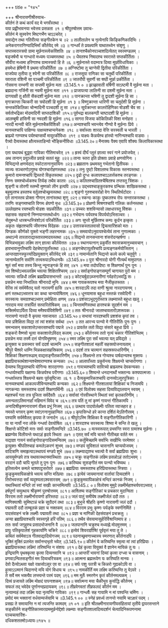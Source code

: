 +++
title = "१४५"

+++
श्रीनारायणीश्रीरुवाच-  
कीर्तनं ते कथं कार्यं वद मे भगवँस्तथा ।  
यया प्रह्वीभावनया भवेत्तव प्रसन्नता ॥१ ॥
श्रीपुरुषोत्तम उवाच-  
कीर्तनं मे सुस्वरेण मिष्टगर्भेण चाऽऽचरेत् ।  
सवाद्येन तथा गतिरीत्या सङ्गीतकेन च ॥२ ॥
तालीतालेन च नृत्येनापि किङ्किणिकादिभिः ।  
अनेकरागरागिण्यादिभिर्मां कीर्तयेद् रमे ॥३ ॥
गान्धर्वं ते प्रवक्ष्यामि याथातथ्येन संशृणु ।  
सप्तस्वरास्त्रयो ग्रामा मूर्छनास्त्वेकविंशतिः ॥४ ॥
तानाश्चैकोनपञ्चाशदित्येतत् स्वरमण्डलम् ।  
षड्जर्षभौ च गान्धारो मध्यमः पञ्चमस्तथा ॥५ ॥
धैवतश्च निषादश्च स्वरास्ते सप्तकीर्तिताः ।  
सौवीरा मध्यमा हरिणाश्च ग्रामास्त्रयो हि ते ॥६ ॥
मूर्छनास्ते वदाम्यत्र दिव्या मूर्छाविधायिकाः ।  
हयमेधा ह्रेषिणी वै प्रथमा परिकीर्तिता ॥७ ॥
अग्निष्टोमा तु चाग्नेयी द्वितीया परिकीर्तिता ।  
वाजपेया तृतीया तु श्येनी सा परिकीर्तिता ॥८ ॥
राजसूया राणिका सा चतुर्थी परिकीर्तिता ।  
यवराता वंशिनी सा पञ्चमी परिकीर्तिता ॥९ ॥
जातरौपी सुवर्णी सा षष्ठी मूर्छा प्रकीर्तिता ।  
गोसवना राम्भणी सा सप्तमी मूर्छना मता ॥3.145.१ ० ॥
झञ्झावाती वर्षिणी साऽष्टमी वै मूर्छना मता ।  
ब्रह्मदाना गर्जिनी सा नवमी मूर्छना मता ॥११ ॥
प्राजापत्या लालिनी सा दशमी मूर्छना मता ।  
दागयाक्षी तु क्षौती सैकदशी मूर्छना मता ॥१२ ॥
पानक्रान्ता भषिणी तु द्वादशी मूर्छना हि सा ।  
मृगाक्रान्ता चित्करी सा त्रयोदशी हि मूर्छना ॥१ ३ ॥
विष्णुक्रान्ता धारिणी सा चतुर्दशी हि मूर्छना ।  
सन्तकोकिलिका चोन्मादिनी पञ्चदशी तु सा ॥१४॥
सूर्यक्रान्ता कालरोहिणिका षोडशी चैव सा ।  
सर्वतोभद्रिका मोदमादिनी साप्तदाशिकी ॥१५॥
पूर्वभद्रा बालकण्ठी चाष्टादशी हि मूर्छना ।  
आलम्बुषी हांसिनी सा नवदशी हि मूर्छना ॥१६॥
सागरा विजया कोकिलिकी विशा मनोहरा ।  
नारदी मानवी चेति मूर्छनाश्चैकविंशिकी ॥१७॥
अन्याश्चापि भवन्त्येव गौण्यो वै मूर्छनाः प्रिये ।  
मानव्यश्चापि पाक्षिण्यः पाक्षव्यश्चाप्यनेकशः ॥१८ ॥
सर्वास्ताः शारदा वेत्ति सरस्वती च भारती ।  
ब्राह्म्यो गाण्यश्च पर्यश्चाप्सर्यो मायूरकीविधाः ॥१९ ॥
याक्ष्यः कैन्नर्यश्च हांस्यो नागिन्यश्चापि वाडवाः ।  
पैत्र्यो दैव्यस्तथा क्षौत्यस्ताडिन्यो भौङ्किनीविधाः ॥3.145.२०॥
मैनाक्यः पैक्य एवापि शौक्यः किलायिकास्तथा ।  
एता यथायथं बुद्ध्वा गायिका गीतिमाचरेत् ॥१ ॥
ह्रस्वं दीर्घं प्लुतं ज्ञात्वा स्वरं गाने प्रयोजयेत् ।  
अथ तानान् प्रयुञ्जीत प्रवाहे सततं मुहुः ॥२२॥
तानाः स्तरा इति प्रोक्ताः प्रवाहे क्षणयोगिनः ।  
विभिद्यन्ते क्षणभेदात् स्फोटतानानुयायिनः ॥२३॥
ब्रह्मतानः प्रथमस्तु गर्भतानो द्वितीयकः ।  
व्यज्यः सञ्चरणोऽणुश्च योगश्चारोहणस्तथा ॥२४॥
तनुः पुष्टो विशालश्च विकासः स्तनपस्तथा ।  
कुमारो वामनश्चापि द्विस्तरो विकृतस्तथा ॥२५॥
दृढो दुग्धः कलापश्चाऽऽवर्त्तकश्च तरङ्गकः ।  
निम्नः समश्चोर्ध्वकश्च तिर्यक् तथैव कातरः ॥२६॥
कलितश्चाग्रितश्चैषितश्च तप्तस्तु त्रिंशकः ।  
शृङ्गी च तोरणी स्तम्भी मुष्णको लीन इत्यपि ॥२७॥
उद्भवश्चाङ्कुरकश्च ग्रन्थिकः शाखिकस्तथा ।  
बहुमूलश्च हस्तश्च वर्तुलश्चोच्छ्रयस्तथा ॥२८॥
शृङ्गो गुरुश्चावरोहो वेगः स्थितिर्घटोदरः ।  
एते तानास्तव प्रोक्ता गौणान् तानांस्तथा शृणु ॥२९॥
स्कन्दः काकुः पुष्कलश्च रोपः सन्तारकस्तथा ।  
तरणिः सङ्गमश्चाति विगमः क्षेपणो मृधः ॥3.145.३०॥
प्रोक्षणो मिश्रणश्चापि गलिकः कर्तनस्तथा ।  
उल्लेखश्च रयश्चापि षोडशः सप्रकीर्तितः ॥३१॥
उच्चरः शशविन्यासो लक्षधारस्तु विंशकः ।  
सहासवः सहयानो निम्नयानस्तथोर्ध्वगः ॥३२॥
गर्भयानः पर्ययश्च विपर्ययोऽभिसञ्चरः ।  
सेतुबन्धो धारबन्धस्त्रिंशोऽयं परिकीर्तितः ॥३३॥
अगः सुप्तो मूर्छितश्च कम्पः कूर्दन इत्कृतः ।  
अकृतः संहृतश्चापि जीवनश्च विदेहकः ॥३४॥
उत्तारकस्तालवासो द्विचत्वारिंशको मतः ।  
पिण्डकः कीर्णको युक्तो भङ्गी लहरनामकः ॥३५॥
समवायोऽनुवायश्चेत्येवं ताना गुणात्मकाः ।  
अथाऽन्ये तारताराद्यास्तारतमादयस्तथा ॥३६॥
विद्यन्ते तानसन्ताना शंसरोदनहर्षणा ।  
विभिन्नभावुका लक्ष्मि तान् ज्ञात्वा कीर्तयेत्ततः ॥३७॥
स्थानयत्नान् प्रकुर्वीत श्वासक्रमानुच्चावचान् ।  
हावभावानुगाँश्चापि देहचेष्टायुताँस्तथा ॥३८॥
अङ्गचेष्टायुताँश्चापि प्रत्यङ्गकर्मयोजितान् ।  
आन्तरज्ञानस्फुर्त्त्यादिप्रयुक्तान् कीर्तयेद् रमे ॥३९॥
नामान्येतानि भिद्यन्ते कल्पे कल्पे चतुर्युगे ।  
जानाम्येतानि सर्वाणि तत्त्वरूपाऽभिधानकैः ॥3.145.४०॥
पुरा श्रीनारदो योगी गीत्यर्थं मामुपागतः ।  
श्रुतं सर्वं मया तस्य किन्तु न्यूनाङ्गकं हि तत् ॥४१ ॥
मया तदोपदिष्टः स शिक्षणार्थं पुनः पुनः ।  
तव शिष्योऽभवल्लक्ष्मि भवत्या शिक्षितश्चिरम् ॥४२॥
सर्वाङ्गोपाङ्गसम्पूर्णं चागायत पुरो मम ।  
भवत्याः सन्निधौ लक्ष्मि ब्रह्मप्रियासभान्तरे ॥४३॥
कोट्यर्बुदाऽब्जनारीणां गर्वहरोऽभवद्धि सः ।  
प्रसन्नेन मया निभालितः श्रीनारदो मुनिः ॥४४॥
मम गायकरूपश्च मया नैजीकृतस्ततः ।  
वेत्सि त्वं सर्वमेवैतद् यतो नारायणी ह्यसि ॥४५॥
शारदाऽपि तदा वाणी श्रुत्वा नारदगायनम् ।  
क्षणं स्तब्धाऽभवत्तत्र का कथा चान्ययोषिताम् ॥४६॥
धूनयामास बहुधा मस्तकं रसवेदिनी ।  
सरस्वत्यः समग्राश्चाऽभवन् प्रमोहिताः क्षणम् ॥४७॥
प्रशंसाऽभूद्गुरोस्तत्र लक्ष्म्यास्ते बहुधा खलु ।  
नारदाय मया तत्रार्पितं सत्पारितोषिकम् ॥४८॥
चिन्तामणिस्तथा हारश्चक्रं सुदर्शनं मम ।  
शक्तिर्मयाऽर्पिता दिव्या ममैश्वर्यविशेषिणी ॥४९॥
ततः श्रीनारदो जातश्चावतारोंऽशरूपकः ।  
नारायणो नारदो वै कृपया नावजायत ॥3.145.५०॥
सभायां नारदश्चापि प्रशशंस कृपां तव ।  
यया प्रशिक्षिता विद्या तां त्वां शशंस सर्वथा ॥५१ ॥
तत आरभ्य पत्न्यो मे गीतिरीतिः पुनः पुनः ।  
समभ्यसन् सकाशात्तेऽप्सरसश्चापि पद्मजे ॥५२॥
प्रावर्तत ततो विद्या संसारे बहुधा प्रिये ।  
शङ्करो वैष्णवो भूत्वा सकाशात्तेऽविदत् कलाम् ॥५३॥
कीर्तनस्य ततो नृत्यं चकार गीतिशोभितम् ।  
प्रसन्नेन मया तस्मै दत्तं योगविभूषणम् ॥५४॥
स्मर लक्ष्मि पुरा सर्वं भवत्या यत् प्रविद्यते ।  
इत्युक्ता च प्रसस्मार सर्वं ददर्श चात्मनि ॥५५॥
सङ्गीतशालां महतीं सहस्रयोजनायताम् ।  
श्रीपुरे चैश्वरे धाम्नि भिन्नकक्षासहस्रिकाम् ॥५६॥
ददर्श तत्र चात्मानं सहस्ररूपधारिणीम् ।  
शिक्षिकां शिक्षणारूढाम् वाद्यसङ्गीतकारिणीम् ॥५७॥
शिक्ष्यन्ते तत्र गोप्यश्च पार्षदान्यश्च मुक्तयः ।  
ब्रह्मप्रियास्तथेशान्यश्चेश्वराण्यश्च कन्यकाः ॥५८॥
आलापाँस्ताः प्रकुर्वन्त्यः शिक्ष्यन्ते चाप्सरोगणाः ।  
देव्यश्च सिद्धयश्चापि योगिन्यः शारदागणाः ॥५९॥
गायत्र्यश्चापि सावित्र्यो ब्राह्म्यश्च देवकन्यकाः ।  
गन्धर्व्यश्चापि यक्षाण्यः किन्नर्यश्च परीगणाः ॥3.145.६०॥
शिष्यन्ते धनदानार्थो भक्तान्यः कश्यपात्मजाः ।  
गन्धर्वास्तत्र शिक्ष्यन्ते बहवः पूर्वसृष्टिजाः ॥६ १ ॥
दैत्यकुमारिकाश्चापि दानव्योऽसुरपुत्रिकाः ।  
मानव्यश्चार्ष्य आकल्पजीविन्यश्चापि कन्यकाः ॥६२॥
शिक्ष्यन्ते गीतशालायां शिक्षिकां च निजामपि ।  
नागकन्याः समस्ताश्च ददर्श शिक्षणार्थिनीः ॥६३ ॥
एवं विलोक्य सहसा दिव्यविद्यालयान् स्वयम् ।  
महाश्चर्यं गता तत्र पूजिता सर्वदैवतैः ॥६४॥
सर्वासां गोरवीस्थाने स्थितां स्वां कृतकारिणीम् ।  
अमन्यताऽतिमानार्हां महिमानं विवेद च ॥६५॥
तत्र पतिं तु मां कृष्णं गायन्तं गीतिकामपि ।  
अनादिश्रीकृष्णनारायणं वीक्ष्य प्रभुं निजम् ॥६६॥
उत्थाय पादयोर्लक्ष्मीः पतिता व्याजहार ह ।  
नमस्ते भगवन् कृष्ण स्वांऽगनानुग्रहान्वित ॥६७॥
कृपासिन्धो हरे कान्त दर्शितं मेऽतिगौरवम् ।  
पश्यामि सर्वमेवैतत् कृपया ते जनार्दन ॥६८॥
श्रीपुरेऽस्मि शिक्षिका वै सङ्गीतगीतिकारिणी ।  
या या नार्यो नरा लोके गन्धर्वा देवयोषितः ॥६९॥
शारदाश्च सरस्वत्यः शिष्या मे सन्ति ते खलु ।  
शिक्षन्ते कोटिशो मत्तः सर्वाः सङ्गीतमन्दिरे ॥3.145.७० ॥
मत्स्वरूपात् प्रभवन्ति स्वरा ग्रामाश्च मूर्छनाः ।  
ब्रह्मण्येव विलीयन्ते यथाऽहं हृदये स्थिता ॥७१ ॥
एतत् सर्वं मयि चास्ते गीतीच्छा वर्तते मम ।  
यद्याज्ञा गायनं सर्वाङ्गोपाङ्गादिसमन्वितम् ॥७२॥
कर्तुमिच्छामि सर्वाभिः सखीभिः परमेश्वर ।  
इत्युक्तः श्रीपतिश्चाहं कमलेऽकरणं शुभम् ॥७३॥
मण्डपं सुविशालं चासनानि चाप्ययोजयम् ।  
वादित्राणि समाहृत्याऽस्थापयं मण्डपे शुभे ॥७४॥
लक्ष्म्याद्याश्च भवत्यो वै सर्वा ब्रह्मप्रियाः शुभाः ।  
आययुर्मण्डपे तत्र यथावत्स्थानमास्थिताः ॥७५॥
चक्रुः सङ्गीतकं लक्ष्मि प्रसन्नोऽहं ततोऽभवम् ।  
वरदानं ददौ चापि भूतले तु पुनः पुनः ॥७६॥
करिष्यथ सुसङ्गीतं मम पत्न्यो भविष्यथ ।  
इतिसत्येन कमले चाश्वपट्टसरोवरे ॥७७॥
ब्रह्मप्रियाः समस्ताश्च हरिप्रियास्तथा स्त्रियाः ।  
कुङ्कुमवापिकाक्षेत्रे भवत्य सन्ति मत्प्रियाः ॥७८॥
इत्येवं जायमानायां वार्तायां दिव्यदर्शने ।  
तिरोभवत्तदा सर्वं व्यदृश्यताऽश्वसारसम् ॥७९॥
कुङ्कुमवापिकाक्षेत्रं मन्दिरं कानकं निजम् ।  
यथास्थितां मन्दिरे तां स्वां सखीः कान्तमित्यपि ॥3.145.८ ०॥
विलोक्य मुमुदे लक्ष्मीर्महाश्चर्यपराऽभवत् ।  
हर्षपूर्णा समुत्थाय श्रीकृष्णं पुरुषोत्तमम् ॥८१॥
आश्लिष्य सङ्गीतिकां च प्रचकार मुदान्विता ।  
विरराम ततो लक्ष्मीर्नारायणो हरिस्तदा ॥८२॥
जलं पातुं समीयेष लक्ष्मीर्जलं ददौ ततः ।  
माणिक्याश्रीः सुमिष्टान्नं चक्रे सूपौदनं तथा ॥८३॥
बुभुजे श्रीहरिः कृष्णो नारायणी जलं ददौ ।  
पद्मावती ददौ ताम्बूलकं प्रज्ञा च नक्तकम् ॥८४॥
विरराम प्रभुः कृष्णः पर्यङ्के स्वर्णनिर्मिते ।  
पादसंवाहनं चक्रे लक्ष्मीः पद्मावती तथा ॥८५॥
प्रज्ञा च माणिकी देहसंवाहनं प्रचक्रतुः ।  
अन्या ब्रह्मप्रियाश्चापि स्वस्वगृहे हरिं पतिम् ॥८६॥
तथैव सेवयामासुर्हरिर्विश्रान्तिमाप ह ।  
ततः सर्वा जगृहुश्च प्रसादभोजनानि वै ॥८७॥
जलपानानि चक्रुश्च मध्याह्ने मोदमुत्तमम् ।  
प्रापुः पतिकृपालेशं गृहकार्याणि चक्रिरे ॥८८॥
इत्येवं शिवराज्ञीश्रि! पूर्ववृत्तं मया तु ते ।  
कथितं सर्वमेवाऽत्र गीतवाद्यादियोगजम् ॥८९॥
पठनाच्छ्रवणाच्चास्य स्मरणात् कीर्तनादपि ।  
भुक्तिं मुक्तिं प्रलभेत सर्वानन्दभृतो भवेत् ॥3.145.९०॥
कीर्तनं ये करिष्यन्ति स्मृत्वा मां त्वां हरिप्रियाः ।  
ब्रह्मप्रियास्तथा लक्ष्मि! तरिष्यन्ति न संशयः ॥९१॥
देहं कृत्वा वियुक्तं वै ज्ञानेन मायिकं तु यः ।  
इन्द्रियाणि पृथक्कृत्वा कृत्वा दिव्यनवानि च ॥९२॥
आन्तरीं भावनां दिव्यां कृत्वा दग्ध्वा च वासनाम् ।  
प्रणवाऽन्वितसङ्गीतं मम दिव्यचरित्रकम् ॥९३॥
आत्मना ब्रह्मरूपेण यः करिष्यति मानवः ।  
देवो दैत्योऽथवा यक्षो राक्षसोऽसुर एव वा ॥९४॥
सर्पः पशुः पतत्री च किन्नरो गुह्यकोऽपि वा ।  
हुत्वाऽऽत्मानं चिदानन्दे मयि योगं विधाय च ॥९५॥
नामकीर्तिं मम लक्ष्मि करिष्यन्ति तु येऽपरे ।  
ते सर्वे मम भक्त्यैव लप्स्यन्ते परमं पदम् ॥९६॥
मम मूर्तेः स्मरणेन कृतं कीर्तनमल्पकम् ।  
दिव्यं प्रजायते लक्ष्मि मोक्षदं पापनाशकम् ॥९७॥
सर्वात्मना मया चैकीभूय कुर्याद्धि कीर्तनम् ।  
सफलं तद् भवेदेव पूर्णानन्दप्रदायकम् ॥९८॥
तीव्रवेगवतां तीव्रफलदं कीर्तनं मम ।  
नृत्याम्यहं तदा लक्ष्मि यदा नृत्यन्ति गायिकाः ॥९९॥
गान्धर्वैः सह गायामि न मां पश्यन्ति चर्मिणः ।  
प्रमोदं मम भक्तानां वर्धयाम्यर्जयामि च ॥3.145.१ ०० ॥
स्नेहं प्रवर्ध्य तानन्ते नयामि चाऽक्षरं पदम् ।  
प्रसह्य ते समायान्ति न मां त्यजन्ति कामदम् ॥१ ०१ ॥
इति श्रीलक्ष्मीनारायणीयसंहितायां तृतीये द्वापरसन्ताने सङ्कीर्तने सङ्गीतिकास्वरग्राममूर्छनोद्देशो लक्ष्म्याः सङ्गीतशालादिव्यदर्शनं चेत्यादिनिरूपणनामा पञ्चचत्वारिंश-  
दधिकशततमोऽध्यायः॥१४५ ॥
    
